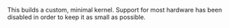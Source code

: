 This builds a custom, minimal kernel. Support for most hardware
has been disabled in order to keep it as small as possible.

